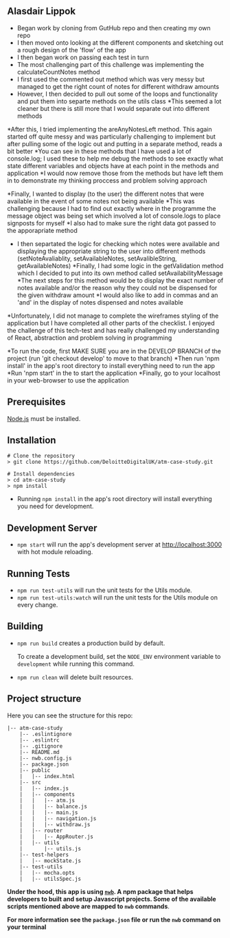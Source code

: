 ## Alasdair Lippok

* Began work by cloning from GutHub repo and then creating my own repo
* I then moved onto looking at the different components and sketching out a rough design of the 'flow' of the app
* I then began work on passing each test in turn
* The most challenging part of this challenge was implementing the calculateCountNotes method
* I first used the commented out method which was very messy but managed to get the right count of notes for different withdraw amounts
* However, I then decided to pull out some of the loops and functionality and put them into separte methods on the utils class
*This seemed a lot cleaner but there is still more that I would separate out into different methods


*After this, I tried implementing the areAnyNotesLeft method. This again started off quite messy and was particularly challenging to implement but after pulling some of the logic out and putting in a separate method, reads a bit better
*You can see in these methods that I have used a lot of console.log; I used these to help me debug the methods to see exactly what state different variables and objects have at each point in the methods and application
*I would now remove those from the methods but have left them in to demonstrate my thinking proccess and problem solving approach

*Finally, I wanted to display (to the user) the different notes that were available in the event of some notes not being available
*This was challenging because I had to find out exactly where in the programme the message object was being set which involved a lot of console.logs to place signposts for myself
*I also had to make sure the right data got passed to the apporapriate method
* I then separtated the logic for checking which notes were available and displaying the appropriate string to the user into different methods (setNoteAvaliablity, setAvailableNotes, setAvalibleString, getAvailableNotes)
*Finally, I had some logic in the getValidation method which I decided to put into its own method called setAvailabilityMessage
*The next steps for this method would be to display the exact number of notes available and/or the reason why they could not be dispensed for the given withdraw amount
*I would also like to add in commas and an 'and' in the display of notes dispensed and notes available

*Unfortunately, I did not manage to complete the wireframes styling of the application but I have completed all other parts of the checklist. I enjoyed the challenge of this tech-test and has really challenged my understanding of React, abstraction and problem solving in programming

*To run the code, first MAKE SURE you are in the DEVELOP BRANCH of the project (run 'git checkout develop' to move to that branch)
*Then run 'npm install' in the app's root directory to install everything need to run the app
*Run 'npm start' in the to start the application
*Finally, go to your localhost in your web-browser to use the application


## Prerequisites

[Node.js](http://nodejs.org/) must be installed.

## Installation

```shell
# Clone the repository
> git clone https://github.com/DeloitteDigitalUK/atm-case-study.git

# Install dependencies
> cd atm-case-study
> npm install
```
* Running `npm install` in the app's root directory will install everything you need for development.

## Development Server

* `npm start` will run the app's development server at [http://localhost:3000](http://localhost:3000) with hot module reloading.

## Running Tests

* `npm run test-utils` will run the unit tests for the Utils module.
* `npm run test-utils:watch` will run the unit tests for the Utils module on every change.


## Building

* `npm run build` creates a production build by default.

   To create a development build, set the `NODE_ENV` environment variable to `development` while running this command.

* `npm run clean` will delete built resources.

## Project structure

Here you can see the structure for this repo:

```
|-- atm-case-study
    |-- .eslintignore
    |-- .eslintrc
    |-- .gitignore
    |-- README.md
    |-- nwb.config.js
    |-- package.json
    |-- public
    |   |-- index.html
    |-- src
    |   |-- index.js
    |   |-- components
    |   |   |-- atm.js
    |   |   |-- balance.js
    |   |   |-- main.js
    |   |   |-- navigation.js
    |   |   |-- withdraw.js
    |   |-- router
    |   |   |-- AppRouter.js
    |   |-- utils
    |       |-- utils.js
    |-- test-helpers
    |   |-- mockState.js
    |-- test-utils
    |   |-- mocha.opts
    |   |-- utilsSpec.js
```

**Under the hood, this app is using [`nwb`](https://github.com/insin/nwb). A npm package that helps developers to built and setup Javascript projects. Some of the available scripts mentioned above are mapped to `nwb` commands**.

**For more information see the `package.json` file or run the `nwb` command on your terminal**

